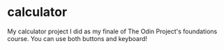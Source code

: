 # calculator
My calculator project I did as my finale of The Odin Project's foundations course.
You can use both buttons and keyboard!




